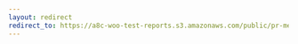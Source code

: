 ```yaml
---
layout: redirect
redirect_to: https://a8c-woo-test-reports.s3.amazonaws.com/public/pr-merge/38107/api/index.html
---
```

